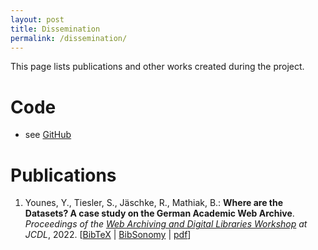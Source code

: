 ```yaml
---
layout: post
title: Dissemination
permalink: /dissemination/
---
```



This page lists publications and other works created during the project.

# Code

* see [GitHub](https://github.com/unknowndataproject)

# Publications

1. Younes, Y., Tiesler, S., Jäschke, R., Mathiak, B.: **Where are the
   Datasets? A case study on the German Academic Web
   Archive**. *Proceedings of the [Web Archiving and Digital Libraries
   Workshop](https://fox.cs.vt.edu/wadl2022.html) at
   JCDL*, 2022. [[BibTeX](https://www.bibsonomy.org/bib/publication/e572167f242ffe568758e91005071d41/jaeschke)
   |
   [BibSonomy](https://www.bibsonomy.org/publication/e572167f242ffe568758e91005071d41/jaeschke)
   |
   [pdf](https://github.com/unknowndataproject/publications/blob/main/WADL2022_paper_519.pdf)]
